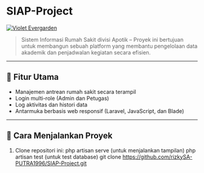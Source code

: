 # SIAP-Project

[![Violet Evergarden](https://idseducation.com/wp-content/uploads/2021/04/9.-Sinopsis-Violet-Evergarden-The-Movie.jpeg)](https://github.com/rizkySA-PUTRA1996/SIAP-Project)

> Sistem Informasi Rumah Sakit divisi Apotik – Proyek ini bertujuan untuk membangun sebuah platform yang membantu pengelolaan data akademik dan penjadwalan kegiatan secara efisien.

---

## 📌 Fitur Utama

- Manajemen antrean rumah sakit secara terampil
- Login multi-role (Admin dan Petugas)
- Log aktivitas dan histori data
- Antarmuka berbasis web responsif (Laravel, JavaScript, dan Blade)

---

## 🚀 Cara Menjalankan Proyek

1. Clone repositori ini:
   php artisan serve (untuk menjalankan tampilan)
   php artisan test (untuk test database)
   git clone https://github.com/rizkySA-PUTRA1996/SIAP-Project.git
